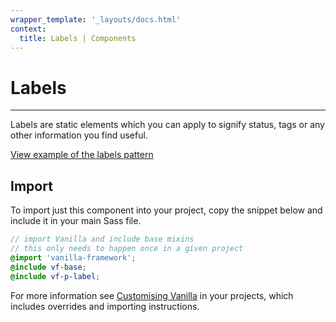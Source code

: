 ```yaml
---
wrapper_template: '_layouts/docs.html'
context:
  title: Labels | Components
---
```


# Labels

<hr>

Labels are static elements which you can apply to signify status, tags or any other information you find useful.

<div class="embedded-example"><a href="/docs/examples/patterns/labels/" class="js-example">
View example of the labels pattern
</a></div>

## Import

To import just this component into your project, copy the snippet below and include it in your main Sass file.

```scss
// import Vanilla and include base mixins
// this only needs to happen once in a given project
@import 'vanilla-framework';
@include vf-base;
@include vf-p-label;
```

For more information see [Customising Vanilla](/docs/customising-vanilla/) in your projects, which includes overrides and importing instructions.
